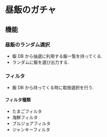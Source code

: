 # 昼飯のガチャ

## 機能

### 昼飯のランダム選択

- 飯 DB から抽選に利用する飯一覧を持ってくる.
- ランダムに飯を選び出力する.

### フィルタ

- 飯 DB から持ってくる時に取捨選択を行う.

#### フィルタ種類

- たまごフィルタ
- 海鮮フィルタ
- ブルジョアフィルタ
- ジャンキーフィルタ
